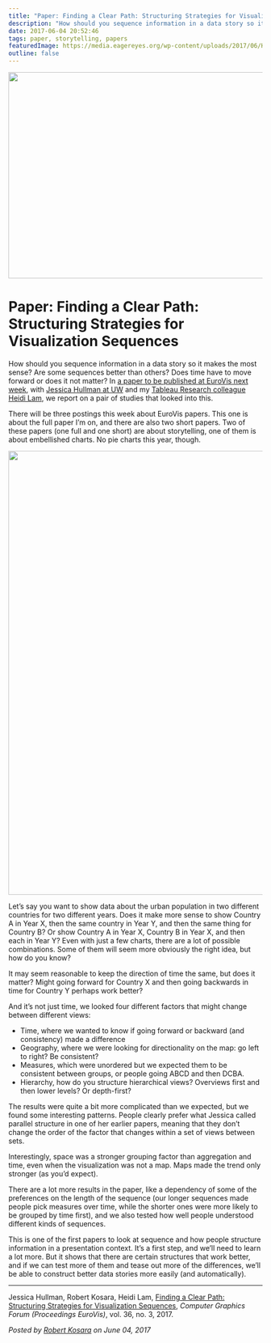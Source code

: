 ```yaml
---
title: "Paper: Finding a Clear Path: Structuring Strategies for Visualization Sequences"
description: "How should you sequence information in a data story so it makes the most sense? Are some sequences better than others? Does time have to move forward or does it not matter? In a paper to be published at EuroVis next week, with Jessica Hullman at UW and my Tableau Research colleague Heidi Lam, we report on a pair of studies that looked into this."
date: 2017-06-04 20:52:46
tags: paper, storytelling, papers
featuredImage: https://media.eagereyes.org/wp-content/uploads/2017/06/Hullman-EuroVis-2017.jpg
outline: false
---
```


<p align="center"><img src="https://media.eagereyes.org/wp-content/uploads/2017/06/Hullman-EuroVis-2017.jpg" width="720" height="408" /></p>

# Paper: Finding a Clear Path: Structuring Strategies for Visualization Sequences

How should you sequence information in a data story so it makes the most sense? Are some sequences better than others? Does time have to move forward or does it not matter? In <a href="/publications/Hullman-EuroVis-2017">a paper to be published at EuroVis next week</a>, with <a href="http://faculty.washington.edu/jhullman/">Jessica Hullman at UW</a> and my <a href="https://research.tableau.com/user/heidi-lam">Tableau Research colleague Heidi Lam</a>, we report on a pair of studies that looked into this.

There will be three postings this week about EuroVis papers. This one is about the full paper I’m on, and there are also two short papers. Two of these papers (one full and one short) are about storytelling, one of them is about embellished charts. No pie charts this year, though.

<p align="center"><img class="aligncenter size-full wp-image-10086" src="https://media.eagereyes.org/wp-content/uploads/2017/06/structuring-strategies.png" alt="" width="1342" height="878" /></p>

Let’s say you want to show data about the urban population in two different countries for two different years. Does it make more sense to show Country A in Year X, then the same country in Year Y, and then the same thing for Country B? Or show Country A in Year X, Country B in Year X, and then each in Year Y? Even with just a few charts, there are a lot of possible combinations. Some of them will seem more obviously the right idea, but how do you know?

It may seem reasonable to keep the direction of time the same, but does it matter? Might going forward for Country X and then going backwards in time for Country Y perhaps work better?

And it’s not just time, we looked four different factors that might change between different views:

<ul>
    <li>Time, where we wanted to know if going forward or backward (and consistency) made a difference</li>
    <li>Geography, where we were looking for directionality on the map: go left to right? Be consistent?</li>
    <li>Measures, which were unordered but we expected them to be consistent between groups, or people going ABCD and then DCBA.</li>
    <li>Hierarchy, how do you structure hierarchical views? Overviews first and then lower levels? Or depth-first?</li>
</ul>

The results were quite a bit more complicated than we expected, but we found some interesting patterns. People clearly prefer what Jessica called parallel structure in one of her earlier papers, meaning that they don’t change the order of the factor that changes within a set of views between sets.

Interestingly, space was a stronger grouping factor than aggregation and time, even when the visualization was not a map. Maps made the trend only stronger (as you’d expect).

There are a lot more results in the paper, like a dependency of some of the preferences on the length of the sequence (our longer sequences made people pick measures over time, while the shorter ones were more likely to be grouped by time first), and we also tested how well people understood different kinds of sequences.

This is one of the first papers to look at sequence and how people structure information in a presentation context. It’s a first step, and we’ll need to learn a lot more. But it shows that there are certain structures that work better, and if we can test more of them and tease out more of the differences, we’ll be able to construct better data stories more easily (and automatically).

<hr />

Jessica Hullman, Robert Kosara, Heidi Lam, <a href="/publications/Hullman-EuroVis-2017">Finding a Clear Path: Structuring Strategies for Visualization Sequences</a>, <em>Computer Graphics Forum (Proceedings EuroVis)</em>, vol. 36, no. 3, 2017.


_Posted by <a href="/about">Robert Kosara</a> on June 04, 2017_


